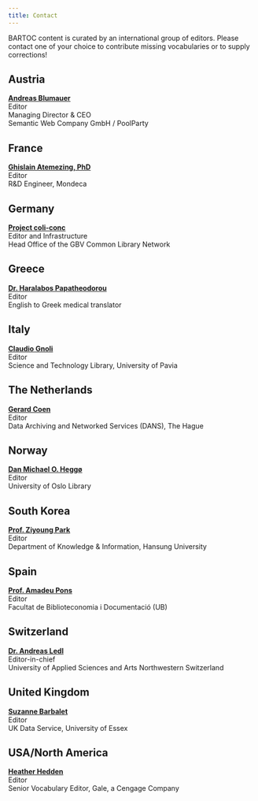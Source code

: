 ```yaml
---
title: Contact
---
```


BARTOC content is curated by an international group of editors. Please contact one of your choice to contribute missing vocabularies or to supply corrections!

<div class="row">
 <div class="col">
  <h2>Austria</h2>
  <p><strong><a href="https://www.poolparty.biz/semantic-web-company-gmbh/" target="_blank">Andreas Blumauer<span class="ext" aria-label="(link is external)"></span></a></strong><br>
  Editor<br>
  Managing Director &amp; CEO<br>
  Semantic Web Company GmbH / PoolParty</p>
 </div>

 <div class="col">
  <h2>France</h2>
  <p><strong><a href="http://linkedvocabs.org/perso/index.html" target="_blank">Ghislain Atemezing, PhD<span class="ext" aria-label="(link is external)"></span></a></strong><br>
Editor<br>
R&amp;D Engineer, Mondeca</p>
 </div>

 <div class="col">
  <h2>Germany</h2>
<p><strong><a href="https://coli-conc.gbv.de/" target="_blank">Project coli-conc<span class="ext" aria-label="(link is external)"></span></a></strong><br>
Editor and Infrastructure<br>
Head Office of the GBV Common Library Network</p>
</div>
</div>

<div class="row">
 <div class="col">
<h2>Greece    </h2>
<p><strong><a href="http://www.linkedin.com/in/haralabospapatheodorou" target="_blank">Dr. Haralabos Papatheodorou<span class="ext" aria-label="(link is external)"></span></a></strong><br>
Editor<br>
English to Greek medical translator</p>
</div>


 <div class="col">
<h2>Italy    </h2>
<p><strong><a href="http://www-dimat.unipv.it/gnoli/" target="_blank">Claudio Gnoli<span class="ext" aria-label="(link is external)"></span></a></strong><br>
Editor<br>
Science and Technology Library, University of Pavia</p>
</div>

 <div class="col">
<h2>
The Netherlands    </h2>
<p><strong><a href="https://dans.knaw.nl/en/about/organisation-and-policy/staff/coen" target="_blank">Gerard Coen<span class="ext" aria-label="(link is external)"></span></a></strong><br>
Editor<br>
Data Archiving and Networked Services (DANS), The Hague</p>
</div>
</div>


<div class="row">
 <div class="col">
<h2>
Norway    </h2>
<p><strong><a href="http://www.ub.uio.no/english/about/people/ureal/urealundervisning/dmheggo/" target="_blank">Dan Michael O. Heggø<span class="ext" aria-label="(link is external)"></span></a></strong><br>
Editor<br>
University of Oslo Library</p>
</div>

 <div class="col">
<h2>South Korea    </h2>
<p><strong><a href="http://www.hansung.ac.kr/web/kis/508593" target="_blank">Prof. Ziyoung Park<span class="ext" aria-label="(link is external)"></span></a></strong><br>
Editor<br>
Department of Knowledge &amp; Information, Hansung University</p>
 </div>

 <div class="col">
<h2>Spain    </h2>
<p><strong><a href="http://bd.ub.edu/pub/pons/ca" target="_blank">Prof. Amadeu Pons<span class="ext" aria-label="(link is external)"></span></a></strong><br>
Editor<br>
Facultat de Biblioteconomia i Documentació (UB)</p>
</div>
</div>

<div class="row">
<div class="col">
<h2>Switzerland</h2>
<p><strong><a href=""https://www.fhnw.ch/de/personen/andreas-ledl target="_blank">Dr. Andreas Ledl<span class="ext" aria-label="(link is external)"></span></a></strong><br>
Editor-in-chief<br>
University of Applied Sciences and Arts Northwestern Switzerland</p>
</div>

<div class="col">
<h2>United Kingdom</h2>
<p><strong><a href="http://www.data-archive.ac.uk/about/staff?sid=sbarba" target="_blank">Suzanne Barbalet<span class="ext" aria-label="(link is external)"></span></a></strong><br>
Editor<br>
UK Data Service, University of Essex</p>
</div>

<div class="col">
<h2>USA/North America</h2>
<p><strong><a href="http://www.hedden-information.com/about/" target="_blank">Heather Hedden<span class="ext" aria-label="(link is external)"></span></a></strong><br>
Editor<br>
Senior Vocabulary Editor, Gale, a Cengage Company</p>
</div>
</div>
